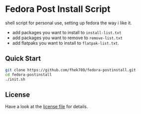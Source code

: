 # Fedora Post Install Script

shell script for personal use, setting up fedora the way i like it.


- add packages you want to install to `install-list.txt`
- add packages you want to remove to `remove-list.txt`
- add flatpaks you want to install to `flatpak-list.txt`.

## Quick Start

```bash
git clone https://github.com/fhek789/fedora-postinstall.git
cd fedora-postinstall
./init.sh
```

## License
Have a look at the [license file](./LICENSE) for details.
